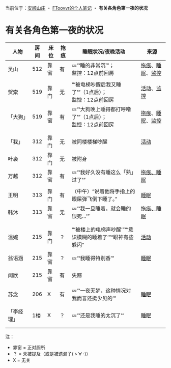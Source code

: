 []()<nav>当前位于：[安顺山庄](README.md) <span style="font-style: bold">・</span> [FToovvr的个人笔记](FToovvr的个人笔记.md) <span style="font-style: bold">・</span> <span style="font-weight: bold">有关各角色第一夜的状况</span></nav>

# 有关各角色第一夜的状况

|人物|房间|床位|拖痕|睡眠状况/夜晚活动|来源|
|-|-|-|-|-|-|
|吴山|512|靠窗|有|💤“‘睡的非常沉’”；<br/>监控：12点前回房|[拖痕](https://ftoovvr.github.io/adnmb-quests-archive/fxc/安顺山庄/book/原文.html#睡正对厕所的床的老吴脚踝有握痕老吴以只有313床位有无握痕对应相反带老板节奏)、[睡眠](https://ftoovvr.github.io/adnmb-quests-archive/fxc/安顺山庄/book/原文.html#我与老吴交换线索)、[监控]
||
|贺索|519|靠门|无|“‘被电梯吵醒后我又睡了’”（1点后）；<br/>监控：12点前回房|[活动](https://ftoovvr.github.io/adnmb-quests-archive/fxc/安顺山庄/book/原文.html#讨论山庄的事)、[监控]
|「大狗」|519|靠窗|有|💤“‘大狗晚上睡得都打呼噜了’”（1点后）；<br/>监控：12点前回房|[拖痕](https://ftoovvr.github.io/adnmb-quests-archive/fxc/安顺山庄/book/原文.html#遇到准备开车离开的贺索三人向大狗套话)、[睡眠](https://ftoovvr.github.io/adnmb-quests-archive/fxc/安顺山庄/book/原文.html#我向大狗套话说话算话教大狗对应问题数量的魔方秘诀)、[监控]
||
||
|「我」|312|靠门|无|被同楼楼梯吵醒|[活动](https://ftoovvr.github.io/adnmb-quests-archive/fxc/安顺山庄/book/原文.html#不断开合的电梯)
|叶袅|312|靠门|无|被附身||
|万越|312|靠窗|有|💤“‘我好久没有睡这么「熟」过了’”|[拖痕、睡眠](https://ftoovvr.github.io/adnmb-quests-archive/fxc/安顺山庄/book/原文.html#网络信号中断交流昨晚的事睡正对厕所的床的万越脚踝有握痕)|
||
|王明|313|靠门|有|（中午）“说着他将手指上的眼屎弹飞倒下睡了。”|[睡眠](https://ftoovvr.github.io/adnmb-quests-archive/fxc/安顺山庄/book/原文.html#王明敲不开313门叶袅敲不开512门在大厅瞌睡)|
|韩沐|313|靠窗|无|💤“‘我一旦睡着，就会睡的很死…’”|[拖痕、睡眠](https://ftoovvr.github.io/adnmb-quests-archive/fxc/安顺山庄/book/原文.html#睡靠门床的王明脚踝有握痕)
||
||
|温婉|215|靠门|？|“‘被楼上的电梯声吵醒’”“‘意识模糊的睡着了’”“眼神有些躲闪”|[活动](https://ftoovvr.github.io/adnmb-quests-archive/fxc/安顺山庄/book/原文.html#等待温婉照顾老板发烧王明表示下午大狗独自返回温婉表示未曾接触黑水温婉描述昨夜的经历)|
|翁语涵|215|靠窗|？|💤“‘我睡得特别香’”|[睡眠](https://ftoovvr.github.io/adnmb-quests-archive/fxc/安顺山庄/book/原文.html#翁语涵表示今早闫欣失踪有两个温婉说明事情经过)|
|闫欣|215|靠窗|有|失踪||[拖痕](https://ftoovvr.github.io/adnmb-quests-archive/fxc/安顺山庄/book/原文.html#老吴质问老板带老板节奏逼着老板要陪自己喝黑水以证明身份清白)
||
|苏念|206|X|有|💤“‘一夜无梦，这种情况对我而言还挺少见的’”| [睡眠](https://ftoovvr.github.io/adnmb-quests-archive/fxc/安顺山庄/book/原文.html#讨论山庄的事)
||
||
|「李经理」|1楼|X|？|💤“‘还是我睡的太沉了’”|[睡眠](https://ftoovvr.github.io/adnmb-quests-archive/fxc/安顺山庄/book/原文.html#告知李经理同事失踪查监控多数监控失灵但仍有收获)
||
||

[监控]: https://ftoovvr.github.io/adnmb-quests-archive/fxc/安顺山庄/book/原文.html#告知李经理同事失踪查监控多数监控失灵但仍有收获

注：
* 靠窗 = 正对厕所
* ？ = 未被提及（或是被遗漏了(ゝ∀･)）
* X = 无关